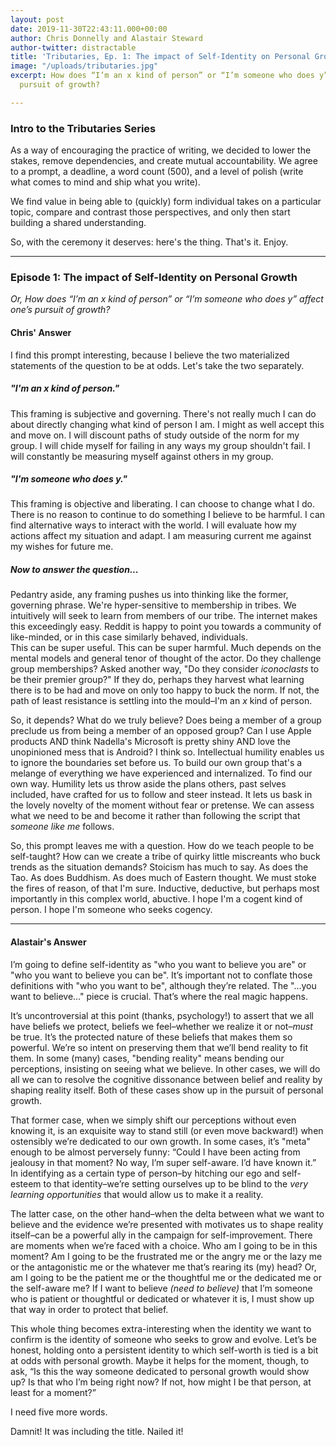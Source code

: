 ```yaml
---
layout: post
date: 2019-11-30T22:43:11.000+00:00
author: Chris Donnelly and Alastair Steward
author-twitter: distractable
title: 'Tributaries, Ep. 1: The impact of Self-Identity on Personal Growth'
image: "/uploads/tributaries.jpg"
excerpt: How does “I’m an x kind of person” or “I’m someone who does y” affect one’s
  pursuit of growth?

---
```

### Intro to the Tributaries Series

As a way of encouraging the practice of writing, we decided to lower the stakes, remove dependencies, and create mutual accountability. We agree to a prompt, a deadline, a word count (500), and a level of polish (write what comes to mind and ship what you write).

We find value in being able to (quickly) form individual takes on a particular topic, compare and contrast those perspectives, and only then start building a shared understanding.

So, with the ceremony it deserves: here's the thing. That's it. Enjoy.

<hr>

### Episode 1: The impact of Self-Identity on Personal Growth

_Or, How does “I’m an x kind of person” or “I’m someone who does y” affect one’s pursuit of growth?_

#### Chris' Answer

I find this prompt interesting, because I believe the two materialized statements of the question to be at odds. Let's take the two separately.

##### "I'm an _x_ kind of person."

This framing is subjective and governing. There's not really much I can do about directly changing what kind of person I am. I might as well accept this and move on. I will discount paths of study outside of the norm for my group. I will chide myself for failing in any ways my group shouldn't fail. I will constantly be measuring myself against others in my group.

##### "I'm someone who does _y_."

This framing is objective and liberating. I can choose to change what I do. There is no reason to continue to do something I believe to be harmful. I can find alternative ways to interact with the world. I will evaluate how my actions affect my situation and adapt. I am measuring current me against my wishes for future me.

##### Now to answer the question...

Pedantry aside, any framing pushes us into thinking like the former, governing phrase. We're hyper-sensitive to membership in tribes. We intuitively will seek to learn from members of our tribe. The internet makes this exceedingly easy. Reddit is happy to point you towards a community of like-minded, or in this case similarly behaved, individuals.  
This can be super useful. This can be super harmful. Much depends on the mental models and general tenor of thought of the actor. Do they challenge group memberships? Asked another way, "Do they consider _iconoclasts_ to be their premier group?" If they do, perhaps they harvest what learning there is to be had and move on only too happy to buck the norm. If not, the path of least resistance is settling into the mould–I'm an _x_ kind of person.

So, it depends? What do we truly believe? Does being a member of a group preclude us from being a member of an opposed group? Can I use Apple products AND think Nadella's Microsoft is pretty shiny AND love the unopinioned mess that is Android? I think so. Intellectual humility enables us to ignore the boundaries set before us. To build our own group that's a melange of everything we have experienced and internalized. To find our own way. Humility lets us throw aside the plans others, past selves included, have crafted for us to follow and steer instead. It lets us bask in the lovely novelty of the moment without fear or pretense. We can assess what we need to be and become it rather than following the script that _someone like me_ follows.

So, this prompt leaves me with a question. How do we teach people to be self-taught? How can we create a tribe of quirky little miscreants who buck trends as the situation demands? Stoicism has much to say. As does the Tao. As does Buddhism. As does much of Eastern thought. We must stoke the fires of reason, of that I'm sure. Inductive, deductive, but perhaps most importantly in this complex world, abuctive. I hope I'm a cogent kind of person. I hope I'm someone who seeks cogency.

<hr>

#### Alastair's Answer

I’m going to define self-identity as "who you want to believe you are" or "who you want to believe you can be". It’s important not to conflate those definitions with "who you want to be", although they’re related. The "…you want to believe…" piece is crucial. That’s where the real magic happens.

It’s uncontroversial at this point (thanks, psychology!) to assert that we all have beliefs we protect, beliefs we feel–whether we realize it or not–_must_ be true. It’s the protected nature of these beliefs that makes them so powerful. We’re so intent on preserving them that we’ll bend reality to fit them. In some (many) cases, "bending reality" means bending our perceptions, insisting on seeing what we believe. In other cases, we will do all we can to resolve the cognitive dissonance between belief and reality by shaping reality itself. Both of these cases show up in the pursuit of personal growth.

That former case, when we simply shift our perceptions without even knowing it, is an exquisite way to stand still (or even move backward!) when ostensibly we’re dedicated to our own growth. In some cases, it’s "meta" enough to be almost perversely funny: “Could I have been acting from jealousy in that moment? No way, I’m super self-aware. I’d have known it.” In identifying as a certain type of person–by hitching our ego and self-esteem to that identity–we’re setting ourselves up to be blind to the _very learning opportunities_ that would allow us to make it a reality.

The latter case, on the other hand–when the delta between what we want to believe and the evidence we’re presented with motivates us to shape reality itself–can be a powerful ally in the campaign for self-improvement. There are moments when we’re faced with a choice. Who am I going to be in this moment? Am I going to be the frustrated me or the angry me or the lazy me or the antagonistic me or the whatever me that’s rearing its (my) head? Or, am I going to be the patient me or the thoughtful me or the dedicated me or the self-aware me? If I want to believe _(need to believe)_ that I’m someone who is patient or thoughtful or dedicated or whatever it is, I must show up that way in order to protect that belief.

This whole thing becomes extra-interesting when the identity we want to confirm is the identity of someone who seeks to grow and evolve. Let’s be honest, holding onto a persistent identity to which self-worth is tied is a bit at odds with personal growth. Maybe it helps for the moment, though, to ask, “Is this the way someone dedicated to personal growth would show up? Is that who I’m being right now? If not, how might I be that person, at least for a moment?”

I need five more words.

Damnit! It was including the title. Nailed it!